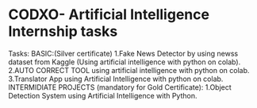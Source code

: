 # CODXO- Artificial Intelligence Internship tasks
Tasks:
  BASIC:(Silver certificate)
    1.Fake News Detector by using  newss dataset from Kaggle (Using artificial intelligence with python on colab).
    2.AUTO CORRECT TOOL using artificial intelligence with python on colab.
    3.Translator App using Artificial Intelligence with python on colab.
  INTERMIDIATE PROJECTS (mandatory for Gold Certificate):
    1.Object Detection System using Artificial Intelligence with Python.
